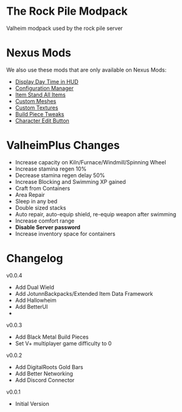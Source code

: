 # The Rock Pile Modpack
Valheim modpack used by the rock pile server

# Nexus Mods
We also use these mods that are only available on Nexus Mods:

- [Display Day Time in HUD](https://www.nexusmods.com/valheim/mods/861)
- [Configuration Manager](https://www.nexusmods.com/valheim/mods/740)
- [Item Stand All Items](https://www.nexusmods.com/valheim/mods/1244)
- [Custom Meshes](https://www.nexusmods.com/valheim/mods/184)
- [Custom Textures](https://www.nexusmods.com/valheim/mods/48)
- [Build Piece Tweaks](https://www.nexusmods.com/valheim/mods/1201)
- [Character Edit Button](https://www.nexusmods.com/valheim/mods/650)

# ValheimPlus Changes
 - Increase capacity on Kiln/Furnace/Windmill/Spinning Wheel
 - Increase stamina regen 10%
 - Decrease stamina regen delay 50%
 - Increase Blocking and Swimming XP gained
 - Craft from Containers
 - Area Repair
 - Sleep in any bed
 - Double sized stacks
 - Auto repair, auto-equip shield, re-equip weapon after swimming
 - Increase comfort range
 - **Disable Server password**
 - Increase inventory space for containers

# Changelog
v0.0.4
 - Add Dual Wield
 - Add JotunnBackpacks/Extended Item Data Framework
 - Add Hallowheim
 - Add BetterUI
 - 
v0.0.3
- Add Black Metal Build Pieces
- Set V+ multiplayer game difficulty to 0

v0.0.2
- Add DigitalRoots Gold Bars
- Add Better Networking
- Add Discord Connector

v0.0.1
 - Initial Version


